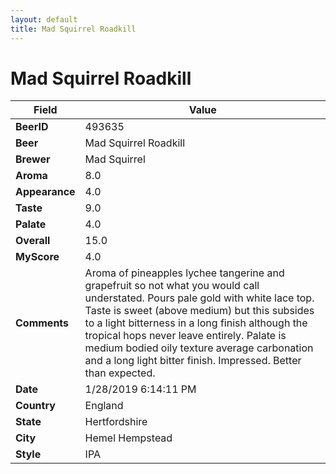 ```yaml
---
layout: default
title: Mad Squirrel Roadkill
---
```


# Mad Squirrel Roadkill

| Field         | Value     |
|---------------|-----------|
| **BeerID** | 493635 |
| **Beer** | Mad Squirrel Roadkill |
| **Brewer** | Mad Squirrel |
| **Aroma** | 8.0 |
| **Appearance** | 4.0 |
| **Taste** | 9.0 |
| **Palate** | 4.0 |
| **Overall** | 15.0 |
| **MyScore** | 4.0 |
| **Comments** | Aroma of pineapples lychee tangerine and grapefruit so not what you would call understated. Pours pale gold with white lace top. Taste is sweet (above medium) but this subsides to a light bitterness in a long finish although the tropical hops never leave entirely. Palate is medium bodied oily texture average carbonation and a long light bitter finish. Impressed. Better than expected. |
| **Date** | 1/28/2019 6:14:11 PM |
| **Country** | England |
| **State** | Hertfordshire |
| **City** | Hemel Hempstead |
| **Style** | IPA |

